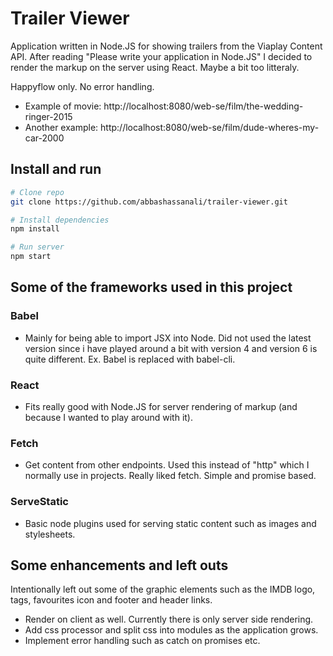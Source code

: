 # Trailer Viewer

Application written in Node.JS for showing trailers from the Viaplay Content API. After reading "Please write your application in Node.JS" I decided to render the markup on the server using React. Maybe a bit too litteraly.

Happyflow only. No error handling.

* Example of movie: http://localhost:8080/web-se/film/the-wedding-ringer-2015
* Another example: http://localhost:8080/web-se/film/dude-wheres-my-car-2000

## Install and run

```zsh
# Clone repo
git clone https://github.com/abbashassanali/trailer-viewer.git

# Install dependencies
npm install

# Run server
npm start
```
## Some of the frameworks used in this project

### Babel
* Mainly for being able to import JSX into Node. Did not used the latest version since i have played around a bit with version 4 and version 6 is quite different. Ex. Babel is replaced with babel-cli.

### React
* Fits really good with Node.JS for server rendering of markup (and because I wanted to play around with it).

### Fetch
* Get content from other endpoints. Used this instead of "http" which I normally use in projects. Really liked fetch. Simple and promise based.

### ServeStatic
* Basic node plugins used for serving static content such as images and stylesheets.


## Some enhancements and left outs
Intentionally left out some of the graphic elements such as the IMDB logo, tags, favourites icon and footer and header links.

* Render on client as well. Currently there is only server side rendering.
* Add css processor and split css into modules as the application grows.
* Implement error handling such as catch on promises etc.
